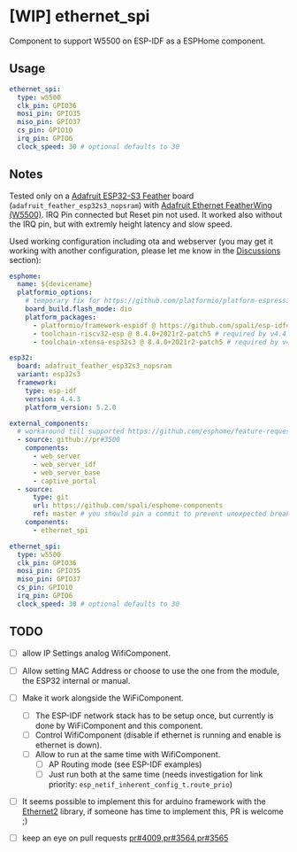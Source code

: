 # [WIP] ethernet_spi

Component to support W5500 on ESP-IDF as a ESPHome component.

## Usage

```yaml
ethernet_spi:
  type: w5500
  clk_pin: GPIO36
  mosi_pin: GPIO35
  miso_pin: GPIO37
  cs_pin: GPIO10
  irq_pin: GPIO6
  clock_speed: 30 # optional defaults to 30
```

## Notes

Tested only on a [Adafruit ESP32-S3 Feather](https://learn.adafruit.com/adafruit-esp32-s3-feather) board (`adafruit_feather_esp32s3_nopsram`) with [Adafruit Ethernet FeatherWing (W5500)](https://learn.adafruit.com/adafruit-wiz5500-wiznet-ethernet-featherwing).
IRQ Pin connected but Reset pin not used. It worked also without the IRQ pin, but with extremly height latency and slow speed.

Used working configuration including ota and webserver (you may get it working with another configuration, please let me know in the [Discussions](https://github.com/spali/esphome_components/discussions) section):

```yaml
esphome:
  name: ${devicename}
  platformio_options:
    # temporary fix for https://github.com/platformio/platform-espressif32/pull/955 and https://github.com/platformio/platform-espressif32/pull/956
    board_build.flash_mode: dio
    platform_packages:
      - platformio/framework-espidf @ https://github.com/spali/esp-idf#release/v4.4.3 # daily mirror with package.json
      - toolchain-riscv32-esp @ 8.4.0+2021r2-patch5 # required by v4.4 branch
      - toolchain-xtensa-esp32s3 @ 8.4.0+2021r2-patch5 # required by v4.4 branch

esp32:
  board: adafruit_feather_esp32s3_nopsram
  variant: esp32s3
  framework:
    type: esp-idf
    version: 4.4.3
    platform_version: 5.2.0

external_components:
  # workaround till supported https://github.com/esphome/feature-requests/issues/1649#issuecomment-1280938155
  - source: github://pr#3500
    components:
      - web_server
      - web_server_idf
      - web_server_base
      - captive_portal
  - source:
      type: git
      url: https://github.com/spali/esphome-components
      ref: master # you should pin a commit to prevent unexpected breaking changes
    components:
      - ethernet_spi

ethernet_spi:
  type: w5500
  clk_pin: GPIO36
  mosi_pin: GPIO35
  miso_pin: GPIO37
  cs_pin: GPIO10
  irq_pin: GPIO6
  clock_speed: 30 # optional defaults to 30
```

## TODO

 - [ ] allow IP Settings analog WifiComponent.
 - [ ] Allow setting MAC Address or choose to use the one from the module, the ESP32 internal or manual.
 - [ ] Make it work alongside the WiFiComponent.
   - [ ] The ESP-IDF network stack has to be setup once, but currently is done by WiFiComponent and this component.
   - [ ] Control WifiComponent (disable if ethernet is running and enable is ethernet is down).
   - [ ] Allow to run at the same time with WifiComponent.
     - [ ] AP Routing mode (see ESP-IDF examples)
     - [ ] Just run both at the same time (needs investigation for link priority: `esp_netif_inherent_config_t.route_prio`)
 - [ ] It seems possible to implement this for arduino framework with the [Ethernet2](https://github.com/arduino-libraries/Ethernet) library, if someone has time to implement this, PR is welcome ;)
 - [ ] keep an eye on pull requests [pr#4009](https://github.com/esphome/esphome/pull/4009),[pr#3564](https://github.com/esphome/esphome/pull/3564),[pr#3565](https://github.com/esphome/esphome/pull/3565)


